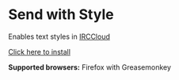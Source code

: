 # Send with Style
Enables text styles in [IRCCloud](https://www.irccloud.com/)

[Click here to install](https://github.com/dogancelik/greasemonkey-scripts/raw/master/send-with-style/send_with_style.user.js)

**Supported browsers:** Firefox with Greasemonkey